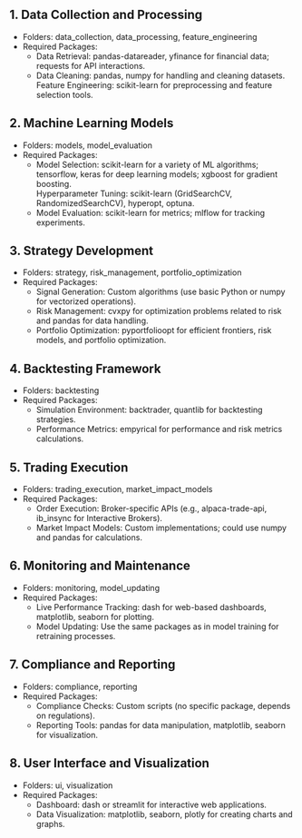## 1. Data Collection and Processing  
- Folders: data_collection, data_processing, feature_engineering  
- Required Packages:  
    - Data Retrieval: pandas-datareader, yfinance for financial data; requests for API interactions.  
    - Data Cleaning: pandas, numpy for handling and cleaning datasets.  
Feature Engineering: scikit-learn for preprocessing and feature selection tools.

## 2. Machine Learning Models  
- Folders: models, model_evaluation  
- Required Packages:  
    - Model Selection: scikit-learn for a variety of ML algorithms; tensorflow, keras for deep learning models; xgboost for gradient boosting.  
    Hyperparameter Tuning: scikit-learn (GridSearchCV, RandomizedSearchCV), hyperopt, optuna.  
    - Model Evaluation: scikit-learn for metrics; mlflow for tracking experiments.

## 3. Strategy Development  
- Folders: strategy, risk_management, portfolio_optimization  
- Required Packages:  
    - Signal Generation: Custom algorithms (use basic Python or numpy for vectorized operations).  
    - Risk Management: cvxpy for optimization problems related to risk and pandas for data handling.  
    - Portfolio Optimization: pyportfolioopt for efficient frontiers, risk models, and portfolio optimization.

## 4. Backtesting Framework  
- Folders: backtesting  
- Required Packages:  
    - Simulation Environment: backtrader, quantlib for backtesting strategies.  
    - Performance Metrics: empyrical for performance and risk metrics calculations.

## 5. Trading Execution  
- Folders: trading_execution, market_impact_models  
- Required Packages:  
    - Order Execution: Broker-specific APIs (e.g., alpaca-trade-api, ib_insync for Interactive Brokers).  
    - Market Impact Models: Custom implementations; could use numpy and pandas for calculations.

## 6. Monitoring and Maintenance  
- Folders: monitoring, model_updating  
- Required Packages:  
    - Live Performance Tracking: dash for web-based dashboards, matplotlib, seaborn for plotting.  
    - Model Updating: Use the same packages as in model training for retraining processes.

## 7. Compliance and Reporting  
- Folders: compliance, reporting  
- Required Packages:  
    - Compliance Checks: Custom scripts (no specific package, depends on regulations).  
    - Reporting Tools: pandas for data manipulation, matplotlib, seaborn for visualization.

## 8. User Interface and Visualization  
- Folders: ui, visualization  
- Required Packages:  
    - Dashboard: dash or streamlit for interactive web applications.  
    - Data Visualization: matplotlib, seaborn, plotly for creating charts and graphs.